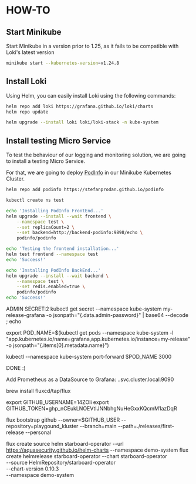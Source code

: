 # HOW-TO

## Start Minikube

Start Minikube in a version prior to 1.25, as it fails to be compatible with Loki's latest version

```sh
minikube start --kubernetes-version=v1.24.8
```

## Install Loki

Using Helm, you can easily install Loki using the following commands:

```sh
helm repo add loki https://grafana.github.io/loki/charts
helm repo update

helm upgrade --install loki loki/loki-stack -n kube-system
```

## Install testing Micro Service

To test the behaviour of our logging and monitoring solution, we are going to install a testing Micro Service.

For that, we are going to deploy [PodInfo](https://stefanprodan.github.io/podinfo) in our Minikube Kubernetes Cluster.

```sh
helm repo add podinfo https://stefanprodan.github.io/podinfo

kubectl create ns test

echo 'Installing PodInfo FrontEnd...'
helm upgrade --install --wait frontend \
    --namespace test \
    --set replicaCount=2 \
    --set backend=http://backend-podinfo:9898/echo \
    podinfo/podinfo

echo 'Testing the frontend installation...'
helm test frontend --namespace test
echo 'Success!'

echo 'Installing PodInfo BackEnd...'
helm upgrade --install --wait backend \
    --namespace test \
    --set redis.enabled=true \
    podinfo/podinfo
echo 'Success!'
```

ADMIN SECRET:2
kubectl get secret --namespace kube-system my-release-grafana -o jsonpath="{.data.admin-password}" | base64 --decode ; echo

export POD_NAME=$(kubectl get pods --namespace kube-system -l "app.kubernetes.io/name=grafana,app.kubernetes.io/instance=my-release" -o jsonpath="{.items[0].metadata.name}")

kubectl --namespace kube-system port-forward $POD_NAME 3000

DONE :)

Add Prometheus as a DataSource to Grafana:
<svc-name>.<namespace>.svc.cluster.local:9090

brew install fluxcd/tap/flux

export GITHUB_USERNAME=14ZOli
export GITHUB_TOKEN=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

flux bootstrap github --owner=$GITHUB_USER --repository=playgound_kluster --branch=main --path=./releases/first-release --personal

flux create source helm starboard-operator --url https://aquasecurity.github.io/helm-charts --namespace demo-system
flux create helmrelease starboard-operator --chart starboard-operator \
 --source HelmRepository/starboard-operator \
 --chart-version 0.10.3 \
 --namespace demo-system
